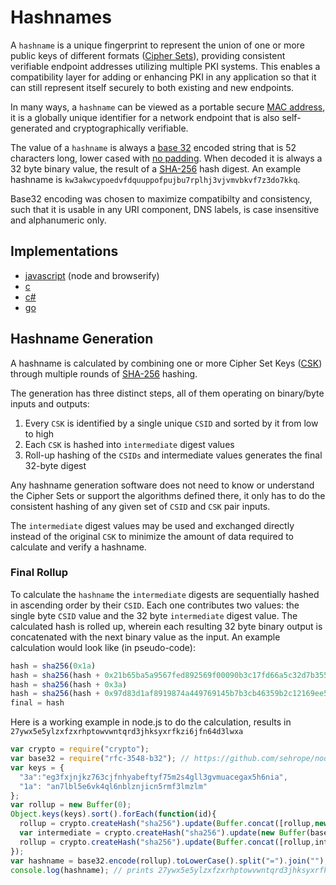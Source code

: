 # Hashnames

A `hashname` is a unique fingerprint to represent the union of one or more public keys of different formats ([Cipher Sets](e3x/cs/)), providing consistent verifiable endpoint addresses utilizing multiple PKI systems. This enables a compatibility layer for adding or enhancing PKI in any application so that it can still represent itself securely to both existing and new endpoints.

In many ways, a `hashname` can be viewed as a portable secure [MAC address](http://en.wikipedia.org/wiki/MAC_address), it is a globally unique identifier for a network endpoint that is also self-generated and cryptographically verifiable.

The value of a `hashname` is always a [base 32](http://tools.ietf.org/html/rfc4648) encoded string that is 52 characters long, lower cased with [no padding](http://tools.ietf.org/html/rfc4648#section-3.2).  When decoded it is always a 32 byte binary value, the result of a [SHA-256](http://en.wikipedia.org/wiki/SHA-2) hash digest.  An example hashname is `kw3akwcypoedvfdquuppofpujbu7rplhj3vjvmvbkvf7z3do7kkq`.

Base32 encoding was chosen to maximize compatibilty and consistency, such that it is usable in any URI component, DNS labels, is case insensitive and alphanumeric only.

## Implementations

* [javascript](https://github.com/telehash/hashname) (node and browserify)
* [c](https://github.com/telehash/telehash-c/blob/master/src/lib/hashname.c)
* [c#](https://github.com/telehash/telehash.net/blob/master/Telehash.Net/Hashname.cs)
* [go](https://github.com/telehash/gogotelehash/tree/master/hashname)

## Hashname Generation

A hashname is calculated by combining one or more Cipher Set Keys ([CSK](e3x/cs/)) through multiple rounds of [SHA-256](http://en.wikipedia.org/wiki/SHA-2) hashing.

The generation has three distinct steps, all of them operating on binary/byte inputs and outputs:

1. Every `CSK` is identified by a single unique `CSID` and sorted by it from low to high
2. Each `CSK` is hashed into `intermediate` digest values
3. Roll-up hashing of the `CSIDs` and intermediate values generates the final 32-byte digest

Any hashname generation software does not need to know or understand the Cipher Sets or support the algorithms defined there, it only has to do the consistent hashing of any given set of `CSID` and `CSK` pair inputs.

The `intermediate` digest values may be used and exchanged directly instead of the original `CSK` to minimize the amount of data required to calculate and verify a hashname.

### Final Rollup

To calculate the `hashname` the `intermediate` digests are sequentially hashed in ascending order by their `CSID`. Each one contributes two values: the single byte `CSID` value and the 32 byte `intermediate` digest value. The calculated hash is rolled up, wherein each resulting 32 byte binary output is concatenated with the next binary value as the input. An example calculation would look like (in pseudo-code):

```js
hash = sha256(0x1a)
hash = sha256(hash + 0x21b65ba5a9567fed892569f00090b3c17fd66a5c32d7b355940088605fa7f350)
hash = sha256(hash + 0x3a)
hash = sha256(hash + 0x97d83d1af8919874a449769145b7b3cb46359b2c12169ee53e683477bec47101)
final = hash
```

Here is a working example in node.js to do the calculation, results in `27ywx5e5ylzxfzxrhptowvwntqrd3jhksyxrfkzi6jfn64d3lwxa`

```js
var crypto = require("crypto");
var base32 = require("rfc-3548-b32"); // https://github.com/sehrope/node-rfc-3548-b32
var keys = {
  "3a":"eg3fxjnjkz763cjfnhyabeftyf75m2s4gll3gvmuacegax5h6nia",
  "1a": "an7lbl5e6vk4ql6nblznjicn5rmf3lmzlm"
};
var rollup = new Buffer(0);
Object.keys(keys).sort().forEach(function(id){
  rollup = crypto.createHash("sha256").update(Buffer.concat([rollup,new Buffer(id,"hex")])).digest();
  var intermediate = crypto.createHash("sha256").update(new Buffer(base32.decode(keys[id]),"binary")).digest();
  rollup = crypto.createHash("sha256").update(Buffer.concat([rollup,intermediate])).digest();
});
var hashname = base32.encode(rollup).toLowerCase().split("=").join(""); // normalize to lower case and remove padding
console.log(hashname); // prints 27ywx5e5ylzxfzxrhptowvwntqrd3jhksyxrfkzi6jfn64d3lwxa
```


